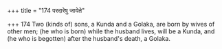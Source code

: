 +++
title = "174 परदारेषु जायेते"

+++
174	Two (kinds of) sons, a Kunda and a Golaka, are born by wives of other men; (he who is born) while the husband lives, will be a Kunda, and (he who is begotten) after the husband's death, a Golaka.